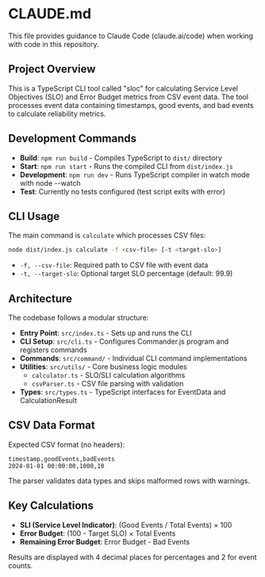 # CLAUDE.md

This file provides guidance to Claude Code (claude.ai/code) when working with code in this repository.

## Project Overview

This is a TypeScript CLI tool called "sloc" for calculating Service Level Objectives (SLO) and Error Budget metrics from CSV event data. The tool processes event data containing timestamps, good events, and bad events to calculate reliability metrics.

## Development Commands

- **Build**: `npm run build` - Compiles TypeScript to `dist/` directory
- **Start**: `npm run start` - Runs the compiled CLI from `dist/index.js`
- **Development**: `npm run dev` - Runs TypeScript compiler in watch mode with node --watch
- **Test**: Currently no tests configured (test script exits with error)

## CLI Usage

The main command is `calculate` which processes CSV files:
```bash
node dist/index.js calculate -f <csv-file> [-t <target-slo>]
```

- `-f, --csv-file`: Required path to CSV file with event data
- `-t, --target-slo`: Optional target SLO percentage (default: 99.9)

## Architecture

The codebase follows a modular structure:

- **Entry Point**: `src/index.ts` - Sets up and runs the CLI
- **CLI Setup**: `src/cli.ts` - Configures Commander.js program and registers commands
- **Commands**: `src/command/` - Individual CLI command implementations
- **Utilities**: `src/utils/` - Core business logic modules
  - `calculator.ts` - SLO/SLI calculation algorithms
  - `csvParser.ts` - CSV file parsing with validation
- **Types**: `src/types.ts` - TypeScript interfaces for EventData and CalculationResult

## CSV Data Format

Expected CSV format (no headers):
```
timestamp,goodEvents,badEvents
2024-01-01 00:00:00,1000,10
```

The parser validates data types and skips malformed rows with warnings.

## Key Calculations

- **SLI (Service Level Indicator)**: (Good Events / Total Events) × 100
- **Error Budget**: (100 - Target SLO) × Total Events
- **Remaining Error Budget**: Error Budget - Bad Events

Results are displayed with 4 decimal places for percentages and 2 for event counts.